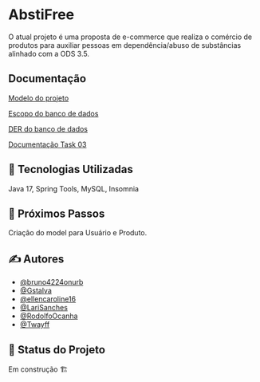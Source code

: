 
# AbstiFree

O atual projeto é uma proposta de e-commerce que realiza o comércio de produtos para auxiliar pessoas em dependência/abuso de substâncias alinhado com a ODS 3.5.


## Documentação
[Modelo do projeto](https://docs.google.com/document/d/1T3gkLpRj3OjZz8lOLgJyKn_1ndvXoTLi/edit)

[Escopo do banco de dados](https://docs.google.com/document/d/1AxAb532wsUAOrXgO-ynO7FOih6Qpuzf6/edit)

[DER do banco de dados](https://drive.google.com/file/d/1AFl7kO1D17uP-anwnoqQmbt0omOcBM3j/view?usp=drive_link)

[Documentação Task 03](https://docs.google.com/document/d/1b7n4oULjb0kUKoJY_jLpfc5lx6bj49WfVnyaxVHVx3Y/edit?usp=sharing)

## 🤖 Tecnologias Utilizadas
Java 17, Spring Tools, MySQL, Insomnia
## 👣 Próximos Passos
Criação do model para Usuário e Produto.
## ✍️ Autores

- [@bruno4224onurb](https://github.com/bruno4224onurb)
- [@Gstalva](https://github.com/Gstalva)
- [@ellencaroline16](https://github.com/ellencaroline16)
- [@LariSanches](https://github.com/LariSanches)
- [@RodolfoOcanha](https://github.com/RodolfoOcanha)
- [@Twayff](https://github.com/Twayff)


## 🔋 Status do Projeto
Em construção 🏗️